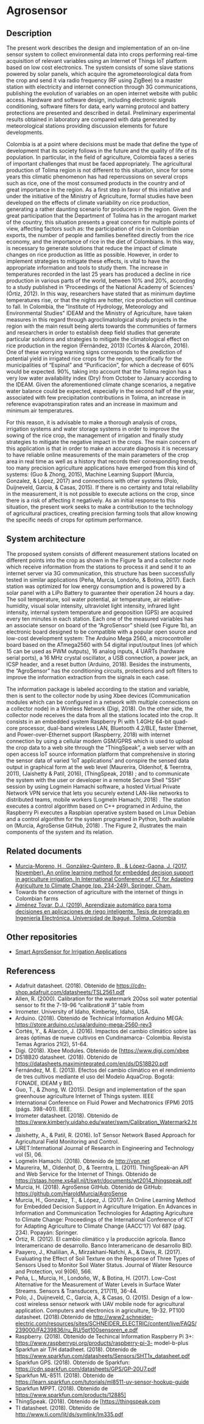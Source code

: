 # Agrosensor

## Description
The present work describes the design and implementation of an on-line sensor system to collect environmental data into crops performing real-time acquisition of relevant variables using an Internet of Things IoT platform based on low cost electronics. The system consists of some slave stations powered by solar panels, which acquire the agrometeorological data from the crop and send it via radio frequency (RF using ZigBee) to a master station with electricity and internet connection through 3G communications, publishing the evolution of variables on an open internet website with public access. Hardware and software design, including electronic signals conditioning, software filters for data, early warning protocol and battery protections are presented and described in detail. Preliminary experimental results obtained in laboratory are compared with data generated by meteorological stations providing discussion elements for future developments.

Colombia is at a point where decisions must be made that define the type of development that its society follows in the future and the quality of life of its population. In particular, in the field of agriculture, Colombia faces a series of important challenges that must be faced appropriately. The agricultural production of Tolima region is not different to this situation, since for some years this climatic phenomenon has had repercussions on several crops such as rice, one of the most consumed products in the country and of great importance in the region. As a first step in favor of this initiative and under the initiative of the Ministry of Agriculture, formal studies have been developed on the effects of climate variability on rice production, generating a rather daunting scenario for producers in the region. Given the great participation that the Department of Tolima has in the arrogant market of the country, this situation presents a great concern for multiple points of view, affecting factors such as: the participation of rice in Colombian exports, the number of people and families benefited directly from the rice economy, and the importance of rice in the diet of Colombians. In this way, is necessary to generate solutions that reduce the impact of climate changes on rice production as little as possible. However, in order to implement strategies to mitigate these effects, is vital to have the appropriate information and tools to study them. The increase in temperatures recorded in the last 25 years has produced a decline in rice production in various parts of the world, between 10% and 20%, according to a study published in 'Proceedings of the National Academy of Sciences' (Órtiz, 2012). In this way, researchers have stated that as minimum daytime temperatures rise, or that the nights are hotter, rice production will continue to fall. In Colombia, the "Institute of Hydrology, Meteorology and Environmental Studies" IDEAM and the Ministry of Agriculture, have taken measures in this regard through agroclimatological study projects in the region with the main result being alerts towards the communities of farmers and researchers in order to establish deep field studies that generate particular solutions and strategies to mitigate the climatological effect on rice production in the region (Fernández, 2013) (Cortés & Alarcón, 2016). One of these worrying warning signs corresponds to the prediction of potential yield in irrigated rice crops for the region, specifically for the municipalities of “Espinal” and “Purificación”, for which a decrease of 60% would be expected. 90%, taking into account that the Tolima region has a very low water availability index (Dry) from October to January according to the IDEAM. Given the aforementioned climate change scenarios, a negative water balance could be expected, especially in the second half of the year, associated with few precipitation contributions in Tolima, an increase in reference evapotranspiration rates and an increase in maximum and minimum air temperatures.

For this reason, it is advisable to make a thorough analysis of crops, irrigation systems and water storage systems in order to improve the sowing of the rice crop, the management of irrigation and finally study strategies to mitigate the negative impact in the crops. The main concern of this application is that in order to make an accurate diagnosis it is necessary to have reliable online measurements of the main parameters of the crop area in real time as well as a history that records their corresponding trends, too many precision agriculture applications have emerged from this kind of systems: (Guo & Zhong, 2015), Machine Learning Support (Murcia, Gonzalez, & López, 2017) and connections with other systems (Polo, Duijneveld, Garcia, & Casas, 2015). If there is no certainty and total reliability in the measurement, it is not possible to execute actions on the crop, since there is a risk of affecting it negatively. As an initial response to this situation, the present work seeks to make a contribution to the technology of agricultural practices, creating precision farming tools that allow knowing the specific needs of crops for optimum performance.

## System architecture

The proposed system consists of different measurement stations located on different points into the crop as shown in the Figure 1a and a collector node which receive information from the stations to process it and send it to an internet server via 3G communication, this structure has been successfully tested in similar applications (Peña, Murcia, Londoño, & Botina, 2017). Each station was optimized for low energy consumption and is powered by a solar panel with a LiPo Battery to guarantee their operation 24 hours a day. The soil temperature, soil water potential, air temperature, air relative- humidity, visual solar intensity, ultraviolet light intensity, infrared light intensity, internal system temperature and geoposition (GPS) are acquired every ten minutes in each station. Each one of the measured variables has an associate sensor on board of the “AgroSensor” shield (see Figure 1b), an electronic board designed to be compatible with a popular open source and low-cost development system: The Arduino Mega 2560, a microcontroller board based on the ATmega2560 with 54 digital input/output lines (of which 15 can be used as PWM outputs), 16 analog inputs, 4 UARTs (hardware serial ports), a 16 MHz crystal oscillator, a USB connection, a power jack, an ICSP header, and a reset button (Arduino, 2018). Besides the instruments, the “AgroSensor” has the conditioning circuits, protections and soft filters to improve the information extraction from the signals in each case.

The information package is labeled according to the station and variable, then is sent to the collector node by using Xbee devices (Communication modules which can be configured in a network with multiple connections on a collector node) in a Wireless Network (Digi, 2018). On the other side, the collector node receives the data from all the stations located into the crop. It consists in an embedded system Raspberry Pi with 1.4GHz 64-bit quad-core processor, dual-band wireless LAN, Bluetooth 4.2/BLE, faster Ethernet, and Power-over-Ethernet support (Raspberry, 2018) with internet connection by using a cellular modem GSM/GPRS which is used to upload the crop data to a web site through the “ThingSpeak”, a web server with an open access IoT source information platform that comprehensive in storing the sensor data of varied ‘IoT applications’ and conspire the sensed data output in graphical form at the web level (Maurerira, Oldenhof, & Teerntra, 2011), (Jaishetty & Patil, 2016), (ThingSpeak, 2018) ; and to communicate the system with the user or developer in a remote Secure Shell "SSH" session by using Logmein Hamachi software, a hosted Virtual Private Network VPN service that lets you securely extend LAN-like networks to distributed teams, mobile workers (LogmeIn Hamachi, 2018) . The station executes a control algorithm based on C++ programed in Arduino, the Raspberry Pi executes a Raspbian operative system based on Linux Debian and a control algorithm for the system programed in Python, both available on (Murcia, AgroSense GitHub, 2018) . The Figure 2, illustrates the main components of the system and its relation.

## Related documents
* [Murcia-Moreno, H., González-Quintero, B., & López-Gaona, J. (2017, November). An online learning method for embedded decision support in agriculture irrigation. In International Conference of ICT for Adapting Agriculture to Climate Change (pp. 234-249). Springer, Cham.](https://link.springer.com/chapter/10.1007/978-3-319-70187-5_18)
* Towards the connection of agriculture with the internet of  things in Colombian farms
* [Jiménez Tovar, D.J. (2019). Aprendizaje automático para toma decisiones en aplicaciones de riego inteligente. Tesis de pregrado en Ingeniería Electrónica. Universidad de Ibagué, Tolima, Colombia](https://repositorio.unibague.edu.co/jspui/bitstream/20.500.12313/1308/1/Trabajo%20de%20grado.pdf)

## Other repositories
* [Smart AgroSensor for Irrigation Applications](https://github.com/HaroldMurcia/smartAgroS)

## Referencess
* Adafruit datasheet. (2018). Obtenido de https://cdn-shop.adafruit.com/datasheets/TSL2561.pdf
* Allen, R. (2000). Calibration for the watermark 200ss soil water potential sensor to fit the 7-19-96 “calibration# 3” table from
* Irrometer. University of Idaho, Kimberley, Idaho, USA.
* Arduino. (2018). Obtenido de Technical Information Arduino MEGA: https://store.arduino.cc/usa/arduino-mega-2560-rev3
* Cortés, Y., & Alarcón, J. (2016). Impactos del cambio climático sobre las áreas óptimas de nueve cultivos en Cundinamarca-
Colombia. Revista Temas Agrarios 21(2), 51-64.
* Digi. (2018). Xbee Modules. Obtenido de [https://www.digi.com/xbee
* DS18B20 datasheet. (2018). Obtenido de https://datasheets.maximintegrated.com/en/ds/DS18B20.pdf
* Fernández, M. E. (2013). Efectos del cambio climático en el rendimiento de tres cultivos mediante el uso del Modelo AquaCrop. Bogotá: FONADE, IDEAM y BID.
* Guo, T., & Zhong, W. (2015). Design and implementation of the span greenhouse agriculture Internet of Things system. IEEE
* International Conference on Fluid Power and Mechatronics (FPM) 2015 (págs. 398-401). IEEE.
* Irrometer datasheet. (2018). Obtenido de https://www.kimberly.uidaho.edu/water/swm/Calibration_Watermark2.htm
* Jaishetty, A., & Patil, R. (2016). IoT Sensor Network Based Approach for Agricultural Field Monitoring and Control.
* IJRET:International Journal of Research in Engineering and Technology vol (5), 06.
* LogmeIn Hamachi. (2018). Obtenido de http://vpn.net
* Maurerira, M., Oldenhof, D., & Teerntra, L. (2011). ThingSpeak–an API and Web Service for the Internet of Things. Obtenido de https://staas.home.xs4all.nl/t/swtr/documents/wt2014_thingspeak.pdf
* Murcia, H. (2018). AgroSense GitHub. Obtenido de GitHub: https://github.com/HaroldMurcia/AgroSense
* Murcia, H., Gonzalez, T., & López, J. (2017). An Online Learning Method for Embedded Decision Support in Agriculture Irrigation. En Advances in Information and Communication Technologies for Adapting Agriculture to Climate Change: Proceedings of the International Conference of ICT for Adapting Agriculture to Climate Change (AACC'17) Vol 687 (pág. 234). Popayán: Springer.
* Órtiz, R. (2012). El cambio climático y la producción agrícola. Banco Interamericano de desarrollo. Banco Interamericano de desarrollo BID.
* Paayero, J., Khalilian, A., Mirzakhani-Nafchi, A., & Davis, R. (2017). Evaluating the Effect of Soil Texture on the Response of
Three Types of Sensors Used to Monitor Soil Water Status. Journal of Water Resource and Protection, vol 9(06), 566.
* Peña, L., Murcia, H., Londoño, W., & Botina, H. (2017). Low-Cost Alternative for the Measurement of Water Levels in Surface Water Streams. Sensors & Transducers, 217(11), 36-44.
* Polo, J., Duijneveld, C., Garcia, A., & Casas, O. (2015). Design of a low-cost wireless sensor network with UAV mobile node for agricultural application. Computers and electronics in agriculture, 19-32.
PT100 datasheet. (2018).Obtenido de http://www2.schneider-electric.com/resources/sites/SCHNEIDER_ELECTRIC/content/live/FAQS/239000/FA239836/ru_RU/5pt100sensoren_e.pdf
* Raspberry. (2018). Obtenido de Techincal Information Raspberry Pi 3+: https://www.raspberrypi.org/products/raspberry-pi-3- model-b-plus
* Sparkfun air T/H datadheet. (2018). Obtenido de https://www.sparkfun.com/datasheets/Sensors/SHT1x_datasheet.pdf
* Sparkfun GPS. (2018). Obtenido de Sparkfun: https://cdn.sparkfun.com/datasheets/GPS/GP-20U7.pdf
* Sparkfun ML-8511. (2018). Obtenido de https://learn.sparkfun.com/tutorials/ml8511-uv-sensor-hookup-guide
* Sparkfun MPPT. (2018). Obtenido de https://www.sparkfun.com/products/12885]
* ThingSpeak. (2018). Obtenido de [https://thingspeak.com
* TI datasheet. (2018). Obtenido de http://www.ti.com/lit/ds/symlink/lm335.pdf

